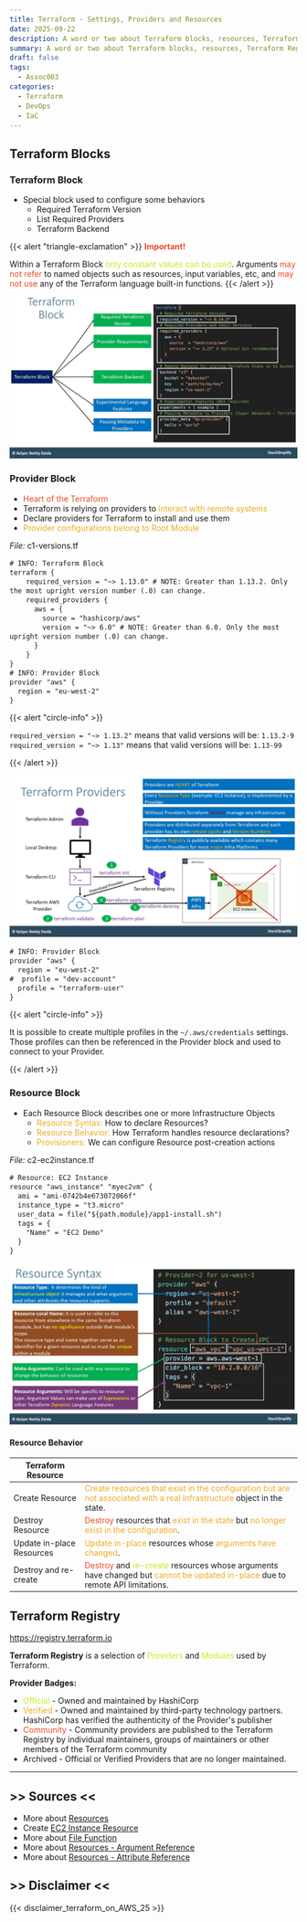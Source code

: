 ```yaml
---
title: Terraform - Settings, Providers and Resources
date: 2025-09-22
description: A word or two about Terraform blocks, resources, Terraform Registry.
summary: A word or two about Terraform blocks, resources, Terraform Registry.
draft: false
tags:
  - Assoc003
categories:
  - Terraform
  - DevOps
  - IaC
---
```

## Terraform Blocks

### Terraform Block

- Special block used to configure some behaviors
	- Required Terraform Version
	- List Required Providers
	- Terraform Backend

{{< alert "triangle-exclamation" >}}
<font color=#EB4925><b>Important!</b></font>

Within a Terraform Block <font color=#C7EB25>only constant values can be used</font>. Arguments <font color=#EB4925>may not refer</font> to named objects such as resources, input variables, etc, and <font color=#EB4925>may not use</font> any of the Terraform language built-in functions.
{{< /alert >}}

![](./assets/TF_terraform_blocks.jpg)
### Provider Block

- <font color=#EB4925>Heart of the Terraform</font>
- Terraform is relying on providers to <font color=#EBAC25>interact with remote systems</font>
- Declare providers for Terraform to install and use them
- <font color=#EBAC25>Provider configurations belong to Root Module</font>

_File:_ c1-versions.tf

```shell
# INFO: Terraform Block
terraform {
    required_version = "~> 1.13.0" # NOTE: Greater than 1.13.2. Only the most upright version number (.0) can change.
    required_providers {
      aws = {
        source = "hashicorp/aws"
        version = "~> 6.0" # NOTE: Greater than 6.0. Only the most upright version number (.0) can change.
      }
    }
}
# INFO: Provider Block
provider "aws" {
  region = "eu-west-2"
}
```

{{< alert "circle-info" >}}

`required_version = "~> 1.13.2"` means that valid versions will be: `1.13.2-9`
`required_version = "~> 1.13"` means that valid versions will be: `1.13-99`

{{< /alert >}}

![](./assets/TF_terraform_providers.jpg)

```shell
# INFO: Provider Block
provider "aws" {
  region = "eu-west-2"
#  profile = "dev-account"
  profile = "terraform-user"
}
```

{{< alert "circle-info" >}}

It is possible to create multiple profiles in the `~/.aws/credentials` settings. Those profiles can then be referenced in the Provider block and used to connect to your Provider.

{{< /alert >}}
### Resource Block

- Each Resource Block describes one or more Infrastructure Objects
	- <font color=#EBAC25>Resource Syntax:</font> How to declare Resources?
	- <font color=#EBAC25>Resource Behavior:</font> How Terraform handles resource declarations?
	- <font color=#EBAC25>Provisioners:</font> We can configure Resource post-creation actions

_File:_ c2-ec2instance.tf

```shell
# Resource: EC2 Instance
resource "aws_instance" "myec2vm" {
  ami = "ami-0742b4e673072066f"
  instance_type = "t3.micro"
  user_data = file("${path.module}/app1-install.sh")
  tags = {
    "Name" = "EC2 Demo"
  }
}
```

![](assets/TF_terraform_resource_syntax.jpg)
#### Resource Behavior

| Terraform Resource        |                                                                                                                                                                                                             |
| ------------------------- | ----------------------------------------------------------------------------------------------------------------------------------------------------------------------------------------------------------- |
| Create Resource           | <font color=#EBAC25>Create resources that exist in the configuration but are not associated with a real infrastructure</font> object in the state.                                                          |
| Destroy Resource          | <font color=#EB4925>Destroy</font> resources that <font color=#EBAC25>exist in the state</font> but <font color=#EBAC25>no longer exist in the configuration</font>.                                        |
| Update in-place Resources | <font color=#EBAC25>Update in-place</font> resources whose <font color=#EBAC25>arguments have changed</font>.                                                                                               |
| Destroy and re-create     | <font color=#EB4925>Destroy</font> and <font color=#C7EB25>re-create</font> resources whose arguments have changed but <font color=#EBAC25>cannot be updated in-place</font> due to remote API limitations. |
## Terraform Registry

https://registry.terraform.io

**Terraform Registry** is a selection of <font color=#C7EB25>Providers</font> and <font color=#C7EB25>Modules</font> used by Terraform.

**Provider Badges:**

- <font color=#C7EB25>Official</font> - Owned and maintained by HashiCorp
- <font color=#EBAC25>Verified</font> - Owned and maintained by third-party technology partners. HashiCorp has verified the authenticity of the Provider's publisher
- <font color=#EB4925>Community</font> - Community providers are published to the Terraform Registry by individual maintainers, groups of maintainers or other members of the Terraform community
- Archived - Official or Verified Providers that are no longer maintained.

---
## >> Sources <<

- More about [Resources](https://www.terraform.io/docs/language/resources/index.html)
- Create [EC2 Instance Resource](https://registry.terraform.io/providers/hashicorp/aws/latest/docs/resources/instance)
- More about [File Function](https://www.terraform.io/docs/language/functions/file.html)
- More about [Resources - Argument Reference](https://registry.terraform.io/providers/hashicorp/aws/latest/docs/resources/instance#argument-reference)
- More about [Resources - Attribute Reference](https://registry.terraform.io/providers/hashicorp/aws/latest/docs/resources/instance#attributes-reference)
## >> Disclaimer <<

{{< disclaimer_terraform_on_AWS_25 >}}